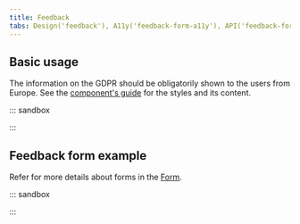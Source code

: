 ```yaml
---
title: Feedback
tabs: Design('feedback'), A11y('feedback-form-a11y'), API('feedback-form-api'), Example('feedback-form-code'), Changelog('feedback-form-changelog')
---
```


## Basic usage

The information on the GDPR should be obligatorily shown to the users from Europe. See the [component's guide](/components/feedback/feedback) for the styles and its content.

::: sandbox

<script lang="tsx">
  export Demo from './examples/default_feedback_form.tsx';
</script>

:::

## Feedback form example

Refer for more details about forms in the [Form](/patterns/form/form).

::: sandbox

<script lang="tsx">
  export Demo from './examples/feedback_form_example.tsx';
</script>

:::

